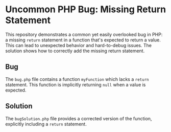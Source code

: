 # Uncommon PHP Bug: Missing Return Statement
This repository demonstrates a common yet easily overlooked bug in PHP: a missing `return` statement in a function that's expected to return a value.  This can lead to unexpected behavior and hard-to-debug issues.  The solution shows how to correctly add the missing return statement.

## Bug
The `bug.php` file contains a function `myFunction` which lacks a `return` statement. This function is implicitly returning `null` when a value is expected. 

## Solution
The `bugSolution.php` file provides a corrected version of the function, explicitly including a `return` statement.